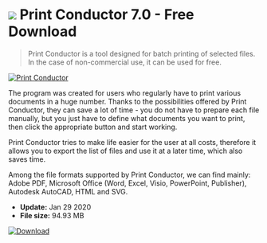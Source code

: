 # ![](https://cdn.softexe.net/static/icon/win.gif) Print Conductor 7.0 - Free Download

> Print Conductor is a tool designed for batch printing of selected files. In the case of non-commercial use, it can be used for free.

[![Print Conductor](https://gallery.dpcdn.pl/imgc/Tools/75491/g_-_420x350_1.5_-_x20170427231009_0.jpg)](https://softexe.net/win/business/other/print-conductor:acgf.html)

The program was created for users who regularly have to print various documents in a huge number. Thanks to the possibilities offered by Print Conductor, they can save a lot of time - you do not have to prepare each file manually, but you just have to define what documents you want to print, then click the appropriate button and start working.
 
 Print Conductor tries to make life easier for the user at all costs, therefore it allows you to export the list of files and use it at a later time, which also saves time. 
 
 Among the file formats supported by Print Conductor, we can find mainly: Adobe PDF, Microsoft Office (Word, Excel, Visio, PowerPoint, Publisher), Autodesk AutoCAD, HTML and SVG.


- **Update:** Jan 29 2020
- **File size:** 94.93 MB

[![Download](https://cdn.softexe.net/static/img/download.png)](https://softexe.net/win/business/other/print-conductor:acgf.html)

